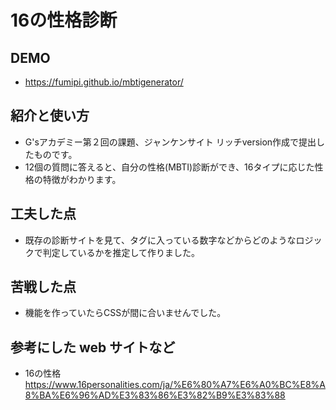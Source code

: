 # 16の性格診断

## DEMO
- https://fumipi.github.io/mbtigenerator/

## 紹介と使い方
  - G'sアカデミー第２回の課題、ジャンケンサイト リッチversion作成で提出したものです。
  - 12個の質問に答えると、自分の性格(MBTI)診断ができ、16タイプに応じた性格の特徴がわかります。

## 工夫した点
  - 既存の診断サイトを見て、タグに入っている数字などからどのようなロジックで判定しているかを推定して作りました。

## 苦戦した点
- 機能を作っていたらCSSが間に合いませんでした。

## 参考にした web サイトなど
- 16の性格　https://www.16personalities.com/ja/%E6%80%A7%E6%A0%BC%E8%A8%BA%E6%96%AD%E3%83%86%E3%82%B9%E3%83%88
